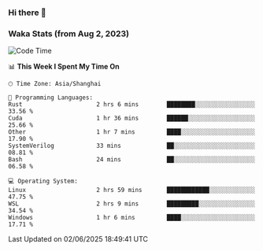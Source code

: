 ### Hi there 👋

### Waka Stats (from Aug 2, 2023)

<!--START_SECTION:waka-->
![Code Time](http://img.shields.io/badge/Code%20Time-888%20hrs%2014%20mins-blue)

📊 **This Week I Spent My Time On** 

```text
🕑︎ Time Zone: Asia/Shanghai

💬 Programming Languages: 
Rust                     2 hrs 6 mins        ████████░░░░░░░░░░░░░░░░░   33.56 % 
Cuda                     1 hr 36 mins        ██████░░░░░░░░░░░░░░░░░░░   25.66 % 
Other                    1 hr 7 mins         ████░░░░░░░░░░░░░░░░░░░░░   17.90 % 
SystemVerilog            33 mins             ██░░░░░░░░░░░░░░░░░░░░░░░   08.81 % 
Bash                     24 mins             ██░░░░░░░░░░░░░░░░░░░░░░░   06.58 % 

💻 Operating System: 
Linux                    2 hrs 59 mins       ████████████░░░░░░░░░░░░░   47.75 % 
WSL                      2 hrs 9 mins        █████████░░░░░░░░░░░░░░░░   34.54 % 
Windows                  1 hr 6 mins         ████░░░░░░░░░░░░░░░░░░░░░   17.71 % 
```


 Last Updated on 02/06/2025 18:49:41 UTC
<!--END_SECTION:waka-->
